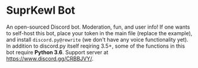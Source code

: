 # SuprKewl Bot

An open-sourced Discord bot. Moderation, fun, and user info! 
If one wants to self-host this bot, place your token in the main file (replace the example), and install `discord.py@rewrite` (we don't have any voice functionality yet). In addition to discord.py itself reqiring 3.5+, some of the functions in this bot require **Python 3.6**.
Support server at https://www.discord.gg/CRBBJVY/.